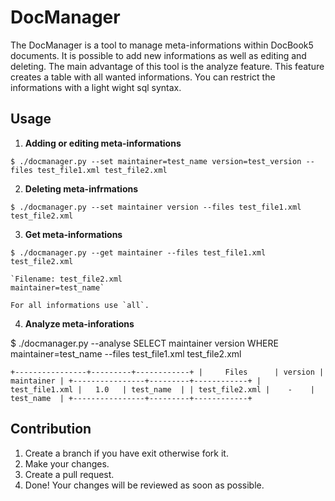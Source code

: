 # DocManager

The DocManager is a tool to manage meta-informations within DocBook5 documents.
It is possible to add new informations as well as editing and deleting. The
main advantage of this tool is the analyze feature. This feature creates a
table with all wanted informations. You can restrict the informations with a
light wight sql syntax.

## Usage

  1. **Adding or editing meta-informations**

    $ ./docmanager.py --set maintainer=test_name version=test_version --files test_file1.xml test_file2.xml

  2. **Deleting meta-infrmations**

    $ ./docmanager.py --set maintainer version --files test_file1.xml test_file2.xml

  3. **Get meta-informations**

    $ ./docmanager.py --get maintainer --files test_file1.xml test_file2.xml

    `Filename: test_file2.xml
    maintainer=test_name`
    
    For all informations use `all`.

  4. **Analyze meta-inforations**

   $ ./docmanager.py --analyse SELECT maintainer version WHERE maintainer=test_name --files test_file1.xml test_file2.xml

   `+----------------+---------+------------+
   |     Files      | version | maintainer |
   +----------------+---------+------------+
   | test_file1.xml |   1.0   | test_name  |
   | test_file2.xml |    -    | test_name  |
   +----------------+---------+------------+`
  
## Contribution

  1. Create a branch if you have exit otherwise fork it.
  2. Make your changes.
  3. Create a pull request.
  4. Done! Your changes will be reviewed as soon as possible.
